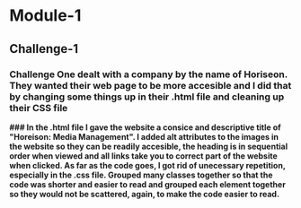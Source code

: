 # Module-1
## Challenge-1
### Challenge One dealt with a company by the name of Horiseon. They wanted their web page to be more accesible and I did that by changing some things up in their .html file and cleaning up their CSS file
<b/>
### In the .html file I gave the website a consice and descriptive title of "Horeison: Media Management". I added alt attributes to the images in the website so they can be readily accesible, the heading is in sequential order when viewed and all links take you to correct part of the website when clicked. As far as the code goes, I got rid of unecessary repetition, especially in the .css file. Grouped many classes together so that the code was shorter and easier to read and grouped each element together so they would not be scattered, again, to make the code easier to read.
